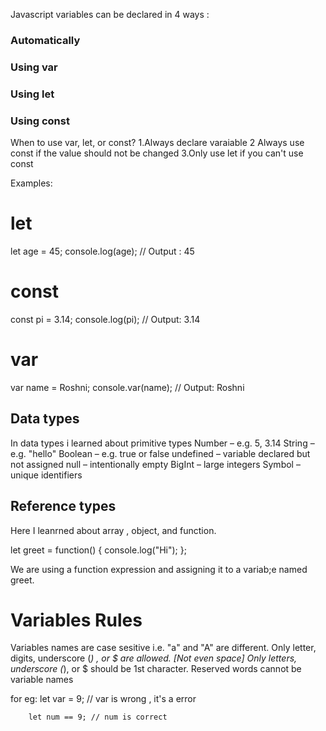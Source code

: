 Javascript variables can be declared in 4 ways :
### Automatically
### Using var
### Using let
### Using const

When to use var, let, or const?
1.Always declare varaiable
2 Always use const if the value should not be changed
3.Only use let if you can't use const

Examples:
# let
 let age = 45;
 console.log(age);      // Output : 45

 # const
 const pi = 3.14;
 console.log(pi);        // Output: 3.14

 # var
  var name = Roshni;
  console.var(name);      // Output: Roshni

  ## Data types
   In data types i learned about primitive types
Number – e.g. 5, 3.14
String – e.g. "hello"
Boolean – e.g. true or false
undefined – variable declared but not assigned
null – intentionally empty
BigInt – large integers
Symbol – unique identifiers

## Reference types
Here I leanrned about array , object, and function.

let greet = function() {
  console.log("Hi");
};

We are using a function expression and assigning it to a variab;e named greet.



# Variables Rules

Variables names are case sesitive i.e. "a" and "A" are different.
Only letter, digits, underscore (_) , or $ are allowed. [Not even space]
Only letters, underscore (_), or $ should be 1st character.
Reserved words cannot be variable names

for eg: let var = 9; // var is wrong , it's a error

        let num == 9; // num is correct
        








